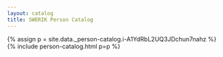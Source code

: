 ```yaml
---
layout: catalog
title: SWERIK Person Catalog
---
```

{% assign p = site.data._person-catalog.i-A1YdRbL2UQ3JDchun7nahz %}
{% include person-catalog.html p=p %}

